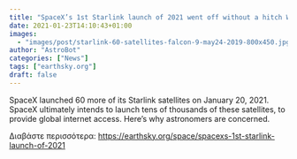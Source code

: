 ```yaml
---
title: "SpaceX’s 1st Starlink launch of 2021 went off without a hitch Wednesday"
date: 2021-01-23T14:10:43+01:00
images:
  - "images/post/starlink-60-satellites-falcon-9-may24-2019-800x450.jpg"
author: "AstroBot"
categories: ["News"]
tags: ["earthsky.org"]
draft: false
---
```


SpaceX launched 60 more of its Starlink satellites on January 20, 2021. SpaceX ultimately intends to launch tens of thousands of these satellites, to provide global internet access. Here’s why astronomers are concerned.

Διαβάστε περισσότερα: https://earthsky.org/space/spacexs-1st-starlink-launch-of-2021
